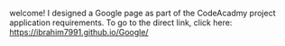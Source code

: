 welcome!
I designed a Google page as part of the CodeAcadmy project application requirements.
To go to the direct link, click here: https://ibrahim7991.github.io/Google/
